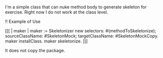 I'm a simple class that can nuke method body to generate skeleton for exercise. 
Right now I do not work at the class level.


!! Example of Use

[[[
| maker |
maker := Skeletonizer new
			selectors: #(methodToSkeletonize);
			sourceClassName: #SkeletonMock;
			targetClassName: #SkeletonMockCopy.
maker installClass.
maker skeletonize.
]]]

It does not copy the package.
